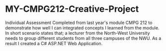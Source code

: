 # MY-CMPG212-Creative-Project
Individual Assessment Completed from last year's module CMPG 212 to demonstrate how well I can integrated concepts I learned from the module. In short scenario states that; a lecturer from the North-West University needs to group different students from all three campuses of the NWU. As a result I created a C# ASP.NET Web Application.
